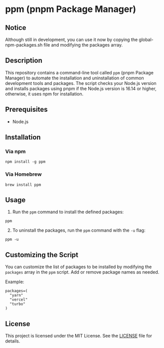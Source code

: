 # ppm (pnpm Package Manager)

## Notice

Although still in development, you can use it now by copying the global-npm-packages.sh file and modifying the packages array.

## Description

This repository contains a command-line tool called `ppm` (pnpm Package Manager) to automate the installation and uninstallation of common development tools and packages. The script checks your Node.js version and installs packages using pnpm if the Node.js version is 16.14 or higher, otherwise, it uses npm for installation.

## Prerequisites

- Node.js

## Installation

### Via npm

```
npm install -g ppm
```

### Via Homebrew

```
brew install ppm
```

## Usage

1. Run the `ppm` command to install the defined packages:

```
ppm
```

2. To uninstall the packages, run the `ppm` command with the `-u` flag:

```
ppm -u
```

## Customizing the Script

You can customize the list of packages to be installed by modifying the `packages` array in the `ppm` script. Add or remove package names as needed.

Example:

```
packages=(
  "yarn"
  "vercel"
  "turbo"
)
```

## License

This project is licensed under the MIT License. See the [LICENSE](LICENSE) file for details.
